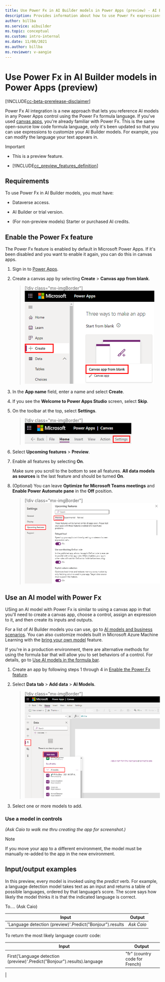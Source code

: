 ```yaml
---
title: Use Power Fx in AI Builder models in Power Apps (preview) - AI Builder | Microsoft Docs
description: Provides information about how to use Power Fx expressions in AI Builder models in Power Apps
author: billba
ms.service: aibuilder
ms.topic: conceptual
ms.custom: intro-internal
ms.date: 11/08/2021
ms.author: billba
ms.reviewer: v-aangie
---
```


# Use Power Fx in AI Builder models in Power Apps (preview)

[!INCLUDE[cc-beta-prerelease-disclaimer](./includes/cc-beta-prerelease-disclaimer.md)]

Power Fx AI integration is a new approach that lets you reference AI models in any Power Apps control using the Power Fx formula language. If you've used [canvas apps](/powerapps/maker/canvas-apps/getting-started), you're already familiar with Power Fx. This is the same open-source low code formula language, only it's been updated so that you can use expressions to customize your AI Builder models. For example, you can modify the language your text appears in.

> [!IMPORTANT]
> - This is a preview feature.
>
> - [!INCLUDE[cc_preview_features_definition](includes/cc-preview-features-definition.md)]

## Requirements

To use Power Fx in AI Builder models, you must have:

- Dataverse access.

- AI Builder or trial version.

- (For non-preview models) Starter or purchased AI credits.

## Enable the Power Fx feature

The Power Fx feature is enabled by default in Microsoft Power Apps. If it's been disabled and you want to enable it again, you can do this in canvas apps.

1. Sign in to [Power Apps](https://make.powerapps.com).

1. Create a canvas app by selecting **Create** > **Canvas app from blank**.

    > [!div class="mx-imgBorder"]
    > ![Screenshot of Upcoming features enabled.](media/powerfx-in-powerapps/create-blank.png "Upcoming features enabled")

1. In the **App name** field, enter a name and select **Create**.

1. If you see the **Welcome to Power Apps Studio** screen, select **Skip**.

1. On the toolbar at the top, select **Settings**.

    > [!div class="mx-imgBorder"]
    > ![Screenshot of the toolbar with Settings link.](media/powerfx-in-powerapps/canvas-toolbar.png "toolbar")

1. Select **Upcoming features** > **Preview**.

1. Enable all features by selecting **On**.

    Make sure you scroll to the bottom to see all features. **All data models as sources** is the last feature and should be turned **On**.

1. (Optional) You can leave **Optimize for Microsoft Teams meetings** and **Enable Power Automate pane** in the **Off** position.

    > [!div class="mx-imgBorder"]
    > ![Screenshot of Upcoming features enabled.](media/powerfx-in-powerapps/settings.png "Upcoming features enabled")

## Use an AI model with Power Fx

USing an AI model with Power Fx is similar to using a canvas app in that you'll need to create a canvas app, choose a control, assign an expression to it, and then create its inputs and outputs. 

For a list of AI Builder models you can use, go to [AI models and business scenarios](model-types.md). You can also customize models built in Microsoft Azure Machine Learning with the [bring your own model](byo-model.md) feature.

If you're in a production environment, there are alternative methods for using the formula bar that will allow you to set behaviors of a control. For details, go to [Use AI models in the formula bar](use-in-powerapps-overview.md#use-ai-models-in-the-formula-bar).

1. Create an app by following steps 1 through 4 in [Enable the Power Fx feature](#enable-the-power-fx-feature).

1. Select **Data tab** > **Add data** > **AI Models**.

    > [!div class="mx-imgBorder"]
    > ![Screenshot of how to open your model.](media/powerfx-in-powerapps/add-model.png "Open your model")

1. Select one or more models to add.

### Use a model in controls

*(Ask Caio to walk me thru creating the app for screenshot.)*


> [!NOTE]
> If you move your app to a different environment, the model must be manually re-added to the app in the new environment.


## Input/output examples

In this preview, every model is invoked using the *predict* verb. For example, a language detection model takes text as an input and returns a table of possible languages, ordered by that language’s score. The score says how likely the model thinks it is that the indicated language is correct.

To.... (Ask Caio)

|Input  |Output  |
|---------|---------|
|'Language detection (preview)'.Predict("Bonjour").results     | *Ask Caio*        |

To return the most likely language countr code:

|Input  |Output  |
|---------|---------|
|First('Language detection (preview)'.Predict("Bonjour").results).language  | "fr" (country code for French)       |
|
